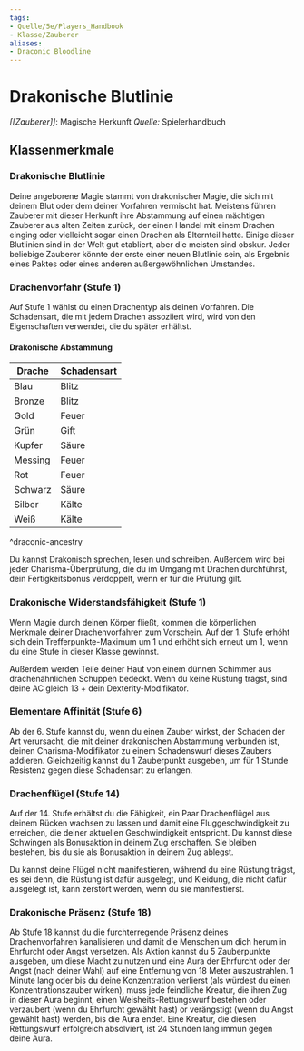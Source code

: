 ```yaml
---
tags:
- Quelle/5e/Players_Handbook
- Klasse/Zauberer
aliases: 
- Draconic Bloodline
---
```

# Drakonische Blutlinie
_[[Zauberer]]_: Magische Herkunft
_Quelle:_ Spielerhandbuch

## Klassenmerkmale
### Drakonische Blutlinie
Deine angeborene Magie stammt von drakonischer Magie, die sich mit deinem Blut oder dem deiner Vorfahren vermischt hat. Meistens führen Zauberer mit dieser Herkunft ihre Abstammung auf einen mächtigen Zauberer aus alten Zeiten zurück, der einen Handel mit einem Drachen einging oder vielleicht sogar einen Drachen als Elternteil hatte. Einige dieser Blutlinien sind in der Welt gut etabliert, aber die meisten sind obskur. Jeder beliebige Zauberer könnte der erste einer neuen Blutlinie sein, als Ergebnis eines Paktes oder eines anderen außergewöhnlichen Umstandes.

### Drachenvorfahr (Stufe 1)
Auf Stufe 1 wählst du einen Drachentyp als deinen Vorfahren. Die Schadensart, die mit jedem Drachen assoziiert wird, wird von den Eigenschaften verwendet, die du später erhältst.

#### Drakonische Abstammung

| Drache             | Schadensart |
| ------------------ | ----------- |
| Blau               | Blitz       |
| Bronze             | Blitz       |
| Gold               | Feuer       |
| Grün               | Gift        |
| Kupfer             | Säure       |
| Messing            | Feuer       |
| Rot                | Feuer       |
| Schwarz            | Säure       |
| Silber             | Kälte       |
| Weiß               | Kälte       |
^draconic-ancestry

Du kannst Drakonisch sprechen, lesen und schreiben. Außerdem wird bei jeder Charisma-Überprüfung, die du im Umgang mit Drachen durchführst, dein Fertigkeitsbonus verdoppelt, wenn er für die Prüfung gilt.

### Drakonische Widerstandsfähigkeit (Stufe 1)
Wenn Magie durch deinen Körper fließt, kommen die körperlichen Merkmale deiner Drachenvorfahren zum Vorschein. Auf der 1. Stufe erhöht sich dein Trefferpunkte-Maximum um 1 und erhöht sich erneut um 1, wenn du eine Stufe in dieser Klasse gewinnst.

Außerdem werden Teile deiner Haut von einem dünnen Schimmer aus drachenähnlichen Schuppen bedeckt. Wenn du keine Rüstung trägst, sind deine AC gleich 13 + dein Dexterity-Modifikator.

### Elementare Affinität (Stufe 6)
Ab der 6. Stufe kannst du, wenn du einen Zauber wirkst, der Schaden der Art verursacht, die mit deiner drakonischen Abstammung verbunden ist, deinen Charisma-Modifikator zu einem Schadenswurf dieses Zaubers addieren. Gleichzeitig kannst du 1 Zauberpunkt ausgeben, um für 1 Stunde Resistenz gegen diese Schadensart zu erlangen.

### Drachenflügel (Stufe 14)
Auf der 14. Stufe erhältst du die Fähigkeit, ein Paar Drachenflügel aus deinem Rücken wachsen zu lassen und damit eine Fluggeschwindigkeit zu erreichen, die deiner aktuellen Geschwindigkeit entspricht. Du kannst diese Schwingen als Bonusaktion in deinem Zug erschaffen. Sie bleiben bestehen, bis du sie als Bonusaktion in deinem Zug ablegst.

Du kannst deine Flügel nicht manifestieren, während du eine Rüstung trägst, es sei denn, die Rüstung ist dafür ausgelegt, und Kleidung, die nicht dafür ausgelegt ist, kann zerstört werden, wenn du sie manifestierst.

### Drakonische Präsenz (Stufe 18)
Ab Stufe 18 kannst du die furchterregende Präsenz deines Drachenvorfahren kanalisieren und damit die Menschen um dich herum in Ehrfurcht oder Angst versetzen. Als Aktion kannst du 5 Zauberpunkte ausgeben, um diese Macht zu nutzen und eine Aura der Ehrfurcht oder der Angst (nach deiner Wahl) auf eine Entfernung von 18 Meter auszustrahlen. 1 Minute lang oder bis du deine Konzentration verlierst (als würdest du einen Konzentrationszauber wirken), muss jede feindliche Kreatur, die ihren Zug in dieser Aura beginnt, einen Weisheits-Rettungswurf bestehen oder verzaubert (wenn du Ehrfurcht gewählt hast) or verängstigt (wenn du Angst gewählt hast) werden, bis die Aura endet. Eine Kreatur, die diesen Rettungswurf erfolgreich absolviert, ist 24 Stunden lang immun gegen deine Aura.